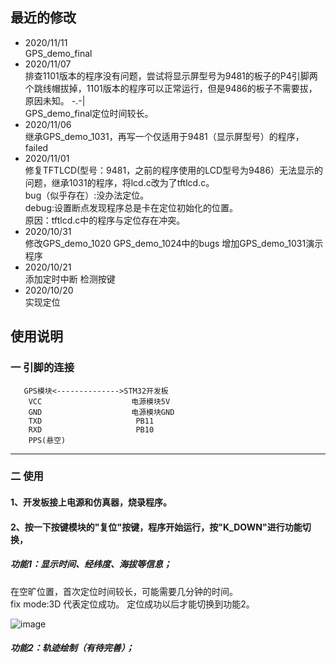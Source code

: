 ## 最近的修改

* 2020/11/11 </br>
GPS_demo_final
* 2020/11/07 </br>
排查1101版本的程序没有问题，尝试将显示屏型号为9481的板子的P4引脚两个跳线帽拔掉，1101版本的程序可以正常运行，但是9486的板子不需要拔，原因未知。 -.-| </br>
GPS_demo_final定位时间较长。
* 2020/11/06  </br>
继承GPS_demo_1031，再写一个仅适用于9481（显示屏型号）的程序，failed
* 2020/11/01 </br>
修复TFTLCD(型号：9481，之前的程序使用的LCD型号为9486）无法显示的问题，继承1031的程序，将lcd.c改为了tftlcd.c。 </br>
bug（似乎存在）:没办法定位。 </br>
debug:设置断点发现程序总是卡在定位初始化的位置。 </br>
原因：tftlcd.c中的程序与定位存在冲突。 </br>
* 2020/10/31 </br>
修改GPS_demo_1020 GPS_demo_1024中的bugs 增加GPS_demo_1031演示程序
* 2020/10/21 </br>
添加定时中断 检测按键
* 2020/10/20 </br>
实现定位


## 使用说明
### 一 引脚的连接
       GPS模块<-------------->STM32开发板
        VCC                    电源模块5V
        GND                    电源模块GND
        TXD                     PB11
        RXD                     PB10
        PPS(悬空)
--------------------
### 二 使用
#### 1、开发板接上电源和仿真器，烧录程序。
#### 2、按一下按键模块的"复位"按键，程序开始运行，按"K_DOWN"进行功能切换，
##### 功能1：显示时间、经纬度、海拔等信息；
在空旷位置，首次定位时间较长，可能需要几分钟的时间。<br>
fix mode:3D 代表定位成功。 定位成功以后才能切换到功能2。

![image](https://github.com/freepoet/GPS_demo/blob/main/demo_images/test.jpg)
##### 功能2：轨迹绘制（*有待完善*）；




  
